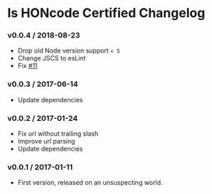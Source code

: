 Is HONcode Certified Changelog
==============================

### v0.0.4 / 2018-08-23

  - Drop old Node version support `< 5`
  - Change JSCS to esLint
  - Fix [#11](https://github.com/healthonnet/is-honcode-certified/issues/11)

### v0.0.3 / 2017-06-14

  - Update dependencies

### v0.0.2 / 2017-01-24

  - Fix url without trailing slash
  - Improve url parsing
  - Update dependencies

### v0.0.1 / 2017-01-11

  - First version, released on an unsuspecting world.
